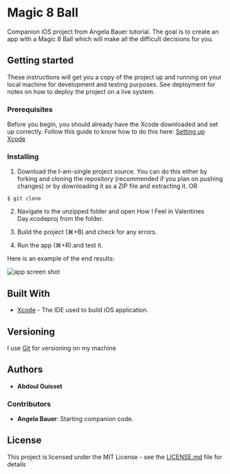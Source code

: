 # Magic 8 Ball


Companion iOS project from Angela Bauer tutorial. The goal is to create an app with a Magic 8 Ball which will make all the difficult decisions for you.


## Getting started
These instructions will get you a copy of the project up and running on your local machine for development and testing purposes. See deployment for notes on how to deploy the project on a live system.

### Prerequisites

Before you begin, you should already have the Xcode downloaded and set up correctly. Follow this guide to know how to do this here: [Setting up Xcode](https://developer.apple.com/xcode/)

### Installing

1. Download the I-am-single project source. You can do this either by forking and cloning the repository (recommended if you plan on pushing changes) or by downloading it as a ZIP file and extracting it. OR

```$ git clone ```

2. Navigate to the unzipped folder and open How I Feel in Valentines Day.xcodeproj from the folder.

3. Build the project (⌘+B) and check for any errors.

4. Run the app (⌘+R).and test it.

Here is an example of the end results:

![app screen shot]()

## Built With

* [Xcode](https://developer.apple.com/xcode/) - The IDE used to build iOS application.


## Versioning

I use [Git](https://git-scm.com/) for versioning on my machine

## Authors

* **Abdoul Guisset**

### Contributors

* **Angela Bauer**: Starting companion code.

## License

This project is licensed under the MIT License - see the [LICENSE.md](LICENSE.md) file for details
